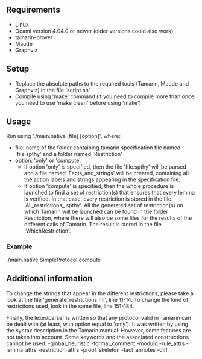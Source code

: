 ## Requirements

- Linux
- Ocaml version 4.04.0 or newer (older versions could also work)
- tamarin-prover
- Maude
- Graphviz

## Setup

- Replace the absolute paths to the required tools (Tamarin, Maude and Graphviz) in the file 'script.sh'
- Compile using 'make' command (if you need to compile more than once, you need to use 'make clean' before using 'make')

## Usage

Run using './main.native [file] [option]', where:
- file: name of the folder containing tamarin specification file named 'file.spthy' and a folder named 'Restriction'
- option: 'only' or 'compute'. 
   - If option 'only' is specified, then the file 'file.spthy' will be parsed and a file named 'Facts_and_strings' will be created, containing all the action labels and strings appearing in the specification file. 
   - If option 'compute' is specified, then the whole procedure is launched to find a set of restriction(s) that ensures that every lemma is verified. In that case, every restriction is stored in the file 'All_restrictions_.spthy'. All the generated set of restriction(s) on which Tamarin will be launched can be found in the folder Restriction, where there will also be some files for the results of the different calls of Tamarin. The result is stored in the file 'WhichRestriction'.

### Example

./main.native SimpleProtocol compute

## Additional information

To change the strings that appear in the different restrictions, please 
take a look at the file 'generate_restrictions.ml', line 11-14. 
To change the kind of restrictions used, look in the same file, line 
151-184.

Finally, the lexer/parser is written so that any protocol valid in 
Tamarin can be dealt with (at least, with option equal to 'only'). 
It was written by using the syntax description in the Tamarin manual.
However, some features are not taken into account. Some keywords and 
the associated constructions cannot be used:
	-global_heuristic
	-formal_comment
	-modulo
	-rule_attrs
	-lemma_attrs
	-restriction_attrs
	-proof_skeleton
	-fact_annotes
	-diff

